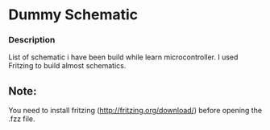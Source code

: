 Dummy Schematic
==================

### Description
List of schematic i have been build while learn microcontroller. I used Fritzing to build almost schematics.


Note:
-----
You need to install fritzing (http://fritzing.org/download/) before opening the .fzz file.
